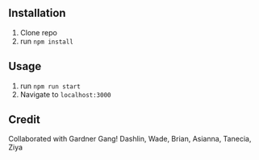 ## Installation

1. Clone repo
2. run `npm install`

## Usage

1. run `npm run start`
2. Navigate to `localhost:3000`

## Credit

Collaborated with Gardner Gang!
Dashlin, Wade, Brian, Asianna, Tanecia, Ziya

